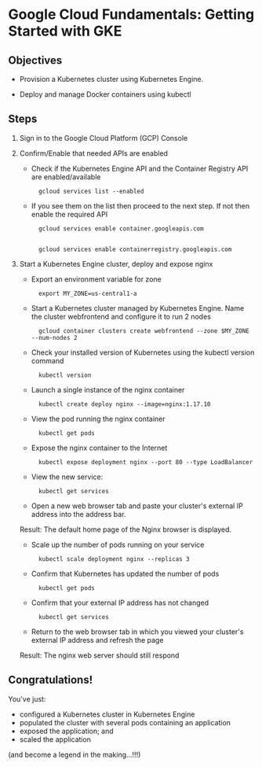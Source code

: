 # Google Cloud Fundamentals: Getting Started with GKE

## Objectives

- Provision a Kubernetes cluster using Kubernetes Engine.

- Deploy and manage Docker containers using kubectl

## Steps

1. Sign in to the Google Cloud Platform (GCP) Console

2. Confirm/Enable that needed APIs are enabled 

    - Check if the Kubernetes Engine API and the Container Registry API are enabled/available

            gcloud services list --enabled

    - If you see them on the list then proceed to the next step. If not then enable the required API

            gcloud services enable container.googleapis.com

        
            gcloud services enable containerregistry.googleapis.com

3. Start a Kubernetes Engine cluster, deploy and expose nginx 

    - Export an environment variable for zone

            export MY_ZONE=us-central1-a

    - Start a Kubernetes cluster managed by Kubernetes Engine. Name the cluster webfrontend and configure it to run 2 nodes

            gcloud container clusters create webfrontend --zone $MY_ZONE --num-nodes 2

    - Check your installed version of Kubernetes using the kubectl version command
    
            kubectl version

    - Launch a single instance of the nginx container

            kubectl create deploy nginx --image=nginx:1.17.10

    - View the pod running the nginx container

            kubectl get pods 

    - Expose the nginx container to the Internet

            kubectl expose deployment nginx --port 80 --type LoadBalancer

    - View the new service:

            kubectl get services

    - Open a new web browser tab and paste your cluster's external IP address into the address bar. 
    
    Result: The default home page of the Nginx browser is displayed.

    - Scale up the number of pods running on your service

            kubectl scale deployment nginx --replicas 3

    - Confirm that Kubernetes has updated the number of pods

            kubectl get pods

    - Confirm that your external IP address has not changed

            kubectl get services

    - Return to the web browser tab in which you viewed your cluster's external IP address and refresh the page
    
    Result: The nginx web server should still respond

## Congratulations!

You've just:
- configured a Kubernetes cluster in Kubernetes Engine
- populated the cluster with several pods containing an application
- exposed the application; and 
- scaled the application

(and become a legend in the making...!!!)
